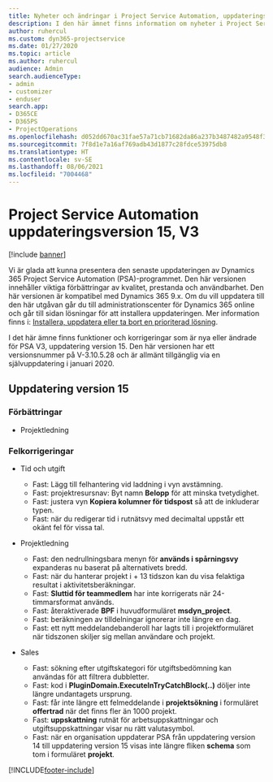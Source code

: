 ```yaml
---
title: Nyheter och ändringar i Project Service Automation, uppdateringsversion 15, version 3
description: I den här ämnet finns information om nyheter i Project Service Automation uppdatering version 15, V3.
author: ruhercul
ms.custom: dyn365-projectservice
ms.date: 01/27/2020
ms.topic: article
ms.author: ruhercul
audience: Admin
search.audienceType:
- admin
- customizer
- enduser
search.app:
- D365CE
- D365PS
- ProjectOperations
ms.openlocfilehash: d052dd670ac31fae57a71cb71682da86a237b3487482a9548f3fb9e52516c407
ms.sourcegitcommit: 7f8d1e7a16af769adb43d1877c28fdce53975db8
ms.translationtype: HT
ms.contentlocale: sv-SE
ms.lasthandoff: 08/06/2021
ms.locfileid: "7004468"
---
```

# <a name="project-service-automation-update-release-15-v3"></a>Project Service Automation uppdateringsversion 15, V3

[!include [banner](../includes/psa-now-project-operations.md)]

Vi är glada att kunna presentera den senaste uppdateringen av Dynamics 365 Project Service Automation (PSA)-programmet. Den här versionen innehåller viktiga förbättringar av kvalitet, prestanda och användbarhet. Den här versionen är kompatibel med Dynamics 365 9.x. Om du vill uppdatera till den här utgåvan går du till administrationscenter för Dynamics 365 online och går till sidan lösningar för att installera uppdateringen. Mer information finns i: [Installera, uppdatera eller ta bort en prioriterad lösning](/power-platform/admin/install-remove-preferred-solution).

I det här ämne finns funktioner och korrigeringar som är nya eller ändrade för PSA V3, uppdatering version 15. Den här versionen har ett versionsnummer på V-3.10.5.28 och är allmänt tillgänglig via en självuppdatering i januari 2020.

## <a name="update-release-15"></a>Uppdatering version 15 

### <a name="enhancements"></a>Förbättringar

- Projektledning

### <a name="bug-fixes"></a>Felkorrigeringar

- Tid och utgift

  - Fast: Lägg till felhantering vid laddning i vyn avstämning.
  - Fast: projektresursnav: Byt namn **Belopp** för att minska tvetydighet.
  - Fast: justera vyn **Kopiera kolumner för tidspost** så att de inkluderar typen.
  - Fast: när du redigerar tid i rutnätsvy med decimaltal uppstår ett okänt fel för vissa tal.

- Projektledning

  - Fast: den nedrullningsbara menyn för **används i spårningsvy** expanderas nu baserat på alternativets bredd.
  - Fast: när du hanterar projekt i + 13 tidszon kan du visa felaktiga resultat i aktivitetsberäkningar.
  - Fast: **Sluttid för teammedlem** har inte korrigerats när 24-timmarsformat används.
  - Fast: återaktiverade **BPF** i huvudformuläret **msdyn_project**.
  - Fast: beräkningen av tilldelningar ignorerar inte längre en dag.
  - Fast: ett nytt meddelandebanderoll har lagts till i projektformuläret när tidszonen skiljer sig mellan användare och projekt.

- Sales

  - Fast: sökning efter utgiftskategori för utgiftsbedömning kan användas för att filtrera dubbletter.
  - Fast: kod i **PluginDomain.ExecuteInTryCatchBlock(..)** döljer inte längre undantagets ursprung.
  - Fast: får inte längre ett felmeddelande i **projektsökning** i formuläret **offertrad** när det finns fler än 1000 projekt.
  - Fast: **uppskattning** rutnät för arbetsuppskattningar och utgiftsuppskattningar visar nu rätt valutasymbol.
  - Fast: när en organisation uppdaterar PSA från uppdatering version 14 till uppdatering version 15 visas inte längre fliken **schema** som tom i formuläret **projekt**.


[!INCLUDE[footer-include](../includes/footer-banner.md)]